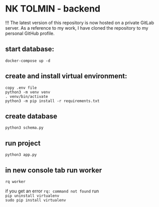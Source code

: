 # NK TOLMIN - backend

!!! The latest version of this repository is now hosted on a private GitLab server. As a reference to my work, I have cloned the repository to my personal GitHub profile.

## start database:
`docker-compose up -d`

## create and install virtual environment:
`copy .env file`<br/>
`python3 -m venv venv`<br/>
`. venv/bin/activate`<br/>
`python3 -m pip install -r requirements.txt`

## create database
`python3 schema.py`

## run project
`python3 app.py`<br/>
## in new console tab run worker 
`rq worker` <br/>

if you get an error `rq: command not found` run <br/>
`pip uninstall virtualenv` <br/>
`sudo pip install virtualenv` <br/>
